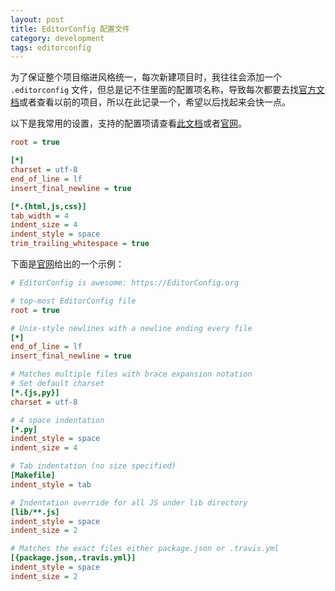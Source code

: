 ```yaml
---
layout: post
title: EditorConfig 配置文件
category: development
tags: editorconfig
---
```


为了保证整个项目缩进风格统一，每次新建项目时，我往往会添加一个 `.editorconfig` 文件，但总是记不住里面的配置项名称，导致每次都要去找[官方文档][editorconfig]或者查看以前的项目，所以在此记录一个，希望以后找起来会快一点。

<!--more-->

以下是我常用的设置，支持的配置项请查看[此文档](https://github.com/editorconfig/editorconfig/wiki/EditorConfig-Properties)或者[官网][editorconfig]。

```ini
root = true

[*]
charset = utf-8
end_of_line = lf
insert_final_newline = true

[*.{html,js,css}]
tab_width = 4
indent_size = 4
indent_style = space
trim_trailing_whitespace = true
```

下面是[官网][editorconfig]给出的一个示例：

```ini
# EditorConfig is awesome: https://EditorConfig.org

# top-most EditorConfig file
root = true

# Unix-style newlines with a newline ending every file
[*]
end_of_line = lf
insert_final_newline = true

# Matches multiple files with brace expansion notation
# Set default charset
[*.{js,py}]
charset = utf-8

# 4 space indentation
[*.py]
indent_style = space
indent_size = 4

# Tab indentation (no size specified)
[Makefile]
indent_style = tab

# Indentation override for all JS under lib directory
[lib/**.js]
indent_style = space
indent_size = 2

# Matches the exact files either package.json or .travis.yml
[{package.json,.travis.yml}]
indent_style = space
indent_size = 2
```

[editorconfig]: https://editorconfig.org/
